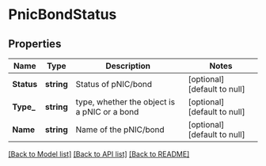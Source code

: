 # PnicBondStatus

## Properties
Name | Type | Description | Notes
------------ | ------------- | ------------- | -------------
**Status** | **string** | Status of pNIC/bond | [optional] [default to null]
**Type_** | **string** | type, whether the object is a pNIC or a bond | [optional] [default to null]
**Name** | **string** | Name of the pNIC/bond | [optional] [default to null]

[[Back to Model list]](../README.md#documentation-for-models) [[Back to API list]](../README.md#documentation-for-api-endpoints) [[Back to README]](../README.md)

